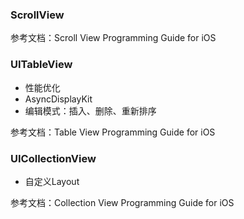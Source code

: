 ### ScrollView

参考文档：Scroll View Programming Guide for iOS

### UITableView
* 性能优化
* AsyncDisplayKit
* 编辑模式：插入、删除、重新排序


参考文档：Table View Programming Guide for iOS

### UICollectionView
* 自定义Layout

参考文档：Collection View Programming Guide for iOS